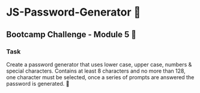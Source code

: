 # JS-Password-Generator 🤖


## Bootcamp Challenge - Module 5 🤖



### Task 
Create a password generator that uses lower case, upper case, numbers & special characters. Contains at least 8 characters and no more than 128, one character must be selected, once a series of prompts are answered the password is generated. 🧐

